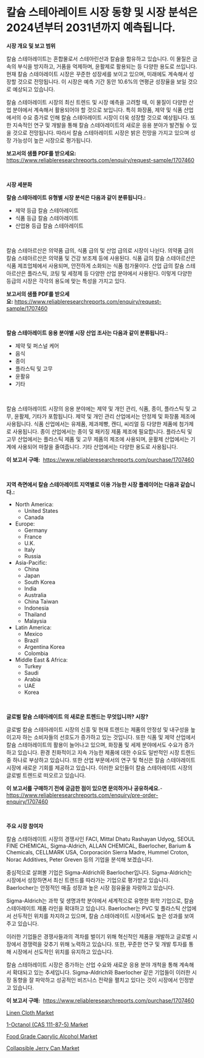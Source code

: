 <p><h1>칼슘 스테아레이트 시장 동향 및 시장 분석은 2024년부터 2031년까지 예측됩니다.</h1></p><p><strong>시장 개요 및 보고 범위</strong></p>
<p><p>칼슘 스테아레이트는 혼합물로서 스테아린산과 칼슘을 함유하고 있습니다. 이 물질은 금속의 부식을 방지하고, 거품을 억제하며, 윤활제로 활용되는 등 다양한 용도로 쓰입니다. 현재 칼슘 스테아레이트 시장은 꾸준한 성장세를 보이고 있으며, 미래에도 계속해서 성장할 것으로 전망됩니다. 이 시장은 예측 기간 동안 10.6%의 연평균 성장율을 보일 것으로 예상되고 있습니다.</p><p>칼슘 스테아레이트 시장의 최신 트렌드 및 시장 예측을 고려할 때, 이 물질이 다양한 산업 분야에서 계속해서 활용되어야 할 것으로 보입니다. 특히 화장품, 제약 및 식품 산업에서의 수요 증가로 인해 칼슘 스테아레이트 시장이 더욱 성장할 것으로 예상됩니다. 또한 지속적인 연구 및 개발을 통해 칼슘 스테아레이트의 새로운 응용 분야가 발견될 수 있을 것으로 전망됩니다. 따라서 칼슘 스테아레이트 시장은 밝은 전망을 가지고 있으며 성장 가능성이 높은 시장으로 평가됩니다.</p></p>
<p><strong>보고서의 샘플 PDF를 받으세요:</strong> <a href="https://www.reliableresearchreports.com/enquiry/request-sample/1707460">https://www.reliableresearchreports.com/enquiry/request-sample/1707460</a></p>
<p>&nbsp;</p>
<p><strong>시장 세분화</strong></p>
<p><strong>칼슘 스테아레이트 유형별 시장 분석은 다음과 같이 분류됩니다.:</strong></p>
<p><ul><li>제약 등급 칼슘 스테아레이트</li><li>식품 등급 칼슘 스테아레이트</li><li>산업용 등급 칼슘 스테아레이트</li></ul></p>
<p>&nbsp;</p>
<p><p>칼슘 스테아르산은 의약품 급의, 식품 급의 및 산업 급의로 시장이 나뉜다. 의약품 급의 칼슘 스테아르산은 의약품 및 건강 보조제 등에 사용된다. 식품 급의 칼슘 스테아르산은 식품 제조업체에서 사용되며, 안전하게 소화되는 식품 첨가물이다. 산업 급의 칼슘 스테아르산은 플라스틱, 코팅 및 세정제 등 다양한 산업 분야에서 사용된다. 이렇게 다양한 등급의 시장은 각각의 용도에 맞는 특성을 가지고 있다.</p></p>
<p><strong>보고서의 샘플 PDF를 받으세요:</strong>&nbsp;<a href="https://www.reliableresearchreports.com/enquiry/request-sample/1707460">https://www.reliableresearchreports.com/enquiry/request-sample/1707460</a></p>
<p>&nbsp;</p>
<p><strong> 칼슘 스테아레이트 응용 분야별 시장 산업 조사는 다음과 같이 분류됩니다.:</strong></p>
<p><ul><li>제약 및 퍼스널 케어</li><li>음식</li><li>종이</li><li>플라스틱 및 고무</li><li>윤활유</li><li>기타</li></ul></p>
<p>&nbsp;</p>
<p><p>칼슘 스테아레이트 시장의 응용 분야에는 제약 및 개인 관리, 식품, 종이, 플라스틱 및 고무, 윤활제, 기타가 포함됩니다. 제약 및 개인 관리 산업에서는 안정제 및 화장품 제조에 사용됩니다. 식품 산업에서는 유제품, 제과제빵, 캔디, 씨리얼 등 다양한 제품에 첨가제로 사용됩니다. 종이 산업에서는 종이 및 패키징 제품 제조에 필요합니다. 플라스틱 및 고무 산업에서는 플라스틱 제품 및 고무 제품의 제조에 사용되며, 윤활제 산업에서는 기계에 사용되어 마찰을 줄여줍니다. 기타 산업에서는 다양한 용도로 사용됩니다.</p></p>
<p><strong>이 보고서 구매:</strong>&nbsp; <a href="https://www.reliableresearchreports.com/purchase/1707460">https://www.reliableresearchreports.com/purchase/1707460</a></p>
<p>&nbsp;</p>
<p><strong>지역 측면에서 칼슘 스테아레이트 지역별로 이용 가능한 시장 플레이어는 다음과 같습니다.:</strong></p>
<p><ul>
    <li>
        North America:
        <ul>
            <li>United States</li>
            <li>Canada</li>
        </ul>
    </li>
    <li>
        Europe:
        <ul>
            <li>Germany</li>
            <li>France</li>
            <li>U.K.</li>
            <li>Italy</li>
            <li>Russia</li>
        </ul>
    </li>
    <li>
        Asia-Pacific:
        <ul>
            <li>China</li>
            <li>Japan</li>
            <li>South Korea</li>
            <li>India</li>
            <li>Australia</li>
            <li>China Taiwan</li>
            <li>Indonesia</li>
            <li>Thailand</li>
            <li>Malaysia</li>
        </ul>
    </li>
    <li>
        Latin America:
        <ul>
            <li>Mexico</li>
            <li>Brazil</li>
            <li>Argentina Korea</li>
            <li>Colombia</li>
        </ul>
    </li>
    <li>
        Middle East & Africa:
        <ul>
            <li>Turkey</li>
            <li>Saudi</li>
            <li>Arabia</li>
            <li>UAE</li>
            <li>Korea</li>
        </ul>
    </li>
    </ul></p>
<p>&nbsp;</p>
<p><strong>글로벌 칼슘 스테아레이트 의 새로운 트렌드는 무엇입니까? 시장?</strong></p>
<p><p>글로벌 칼슘 스테아레이트 시장의 신흥 및 현재 트렌드는 제품의 안정성 및 내구성을 높이고자 하는 소비자들의 선호도가 증가하고 있는 것입니다. 또한 식품 및 제약 산업에서 칼슘 스테아레이트의 활용이 늘어나고 있으며, 화장품 및 세제 분야에서도 수요가 증가하고 있습니다. 환경 친화적이고 지속 가능한 제품에 대한 수요도 일반적인 시장 트렌드 중 하나로 부상하고 있습니다. 또한 산업 부문에서의 연구 및 혁신은 칼슘 스테아레이트 시장에 새로운 기회를 제공하고 있습니다. 이러한 요인들이 칼슘 스테아레이트 시장의 글로벌 트렌드로 떠오르고 있습니다.</p></p>
<p><strong>이 보고서를 구매하기 전에 궁금한 점이 있으면 문의하거나 공유하세요.</strong>- <a href="https://www.reliableresearchreports.com/enquiry/pre-order-enquiry/1707460">https://www.reliableresearchreports.com/enquiry/pre-order-enquiry/1707460</a></p>
<p>&nbsp;</p>
<p><strong>주요 시장 참여자</strong></p>
<p><p>칼슘 스테아레이트 시장의 경쟁사인 FACI, Mittal Dhatu Rashayan Udyog, SEOUL FINE CHEMICAL, Sigma-Aldrich, ALLAN CHEMICAL, Baerlocher, Barium & Chemicals, CELLMARK USA, Corporación Sierra Madre, Hummel Croton, Norac Additives, Peter Greven 등의 기업을 분석해 보겠습니다. </p><p>중심적으로 살펴볼 기업은 Sigma-Aldrich와 Baerlocher입니다. Sigma-Aldrich는 시장에서 성장하면서 최신 트렌드를 따라가는 기업으로 평가받고 있습니다. Baerlocher는 안정적인 매출 성장과 높은 시장 점유율을 자랑하고 있습니다.</p><p>Sigma-Aldrich는 과학 및 생명과학 분야에서 세계적으로 유명한 화학 기업으로, 칼슘 스테아레이트 제품 라인을 확대하고 있습니다. Baerlocher는 PVC 및 플라스틱 산업에서 선두적인 위치를 차지하고 있으며, 칼슘 스테아레이트 시장에서도 높은 성과를 보여주고 있습니다.</p><p>이러한 기업들은 경쟁사들과의 격차를 벌이기 위해 혁신적인 제품을 개발하고 글로벌 시장에서 경쟁력을 갖추기 위해 노력하고 있습니다. 또한, 꾸준한 연구 및 개발 투자를 통해 시장에서 선도적인 위치를 유지하고 있습니다.</p><p>칼슘 스테아레이트 시장은 증가하는 산업 수요와 새로운 응용 분야 개척을 통해 계속해서 확대되고 있는 추세입니다. Sigma-Aldrich와 Baerlocher 같은 기업들이 이러한 시장 동향을 잘 파악하고 성공적인 비즈니스 전략을 펼치고 있다는 것이 시장에서 인정받고 있습니다.</p></p>
<p><strong>이 보고서 구매:</strong>&nbsp;&nbsp;<a href="https://www.reliableresearchreports.com/purchase/1707460">https://www.reliableresearchreports.com/purchase/1707460</a></p>
<p><p><a href="https://github.com/rahu1506/Market-Research-Report-List-3/blob/main/linen-cloth-market.md">Linen Cloth Market</a></p><p><a href="https://issuu.com/reportprime-2/docs/1-octanol-cas-111-87-5-market-size-2030.pptx">1-Octanol (CAS 111-87-5) Market</a></p><p><a href="https://issuu.com/reportprime-2/docs/food-grade-caprylic-alcohol-market-size-2030.pptx">Food Grade Caprylic Alcohol Market</a></p><p><a href="https://github.com/juniordelafrance/Market-Research-Report-List-2/blob/main/collapsible-jerry-can-market.md">Collapsible Jerry Can Market</a></p></p>
